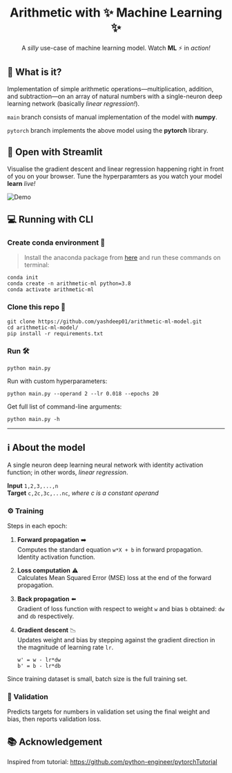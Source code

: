 <h1 align="center">
    Arithmetic with ✨ Machine Learning ✨
</h1>

<p align="center">
    A <i>silly</i> use-case of machine learning model. Watch <b>ML</b> ⚡ in <i>action!</i> 
</p>


## 🤔 What is it?
Implementation of simple arithmetic operations—multiplication, addition, and subtraction—on an array of natural numbers with a single-neuron deep learning network (basically _linear regression!_). 

`main` branch consists of manual implementation of the model with **numpy**.

`pytorch` branch implements the above model using the **pytorch** library.

## 🚀 Open with Streamlit
Visualise the gradient descent and linear regression happening right in front of you on your browser. Tune the hyperparamters as you watch your model **learn** *live!*

![Demo](./assets/images/streamlit-streamlit_app-2021-07-20-15-07-10.gif)

## 💻 Running with CLI
### Create conda environment 🐍
> Install the anaconda package from [here](https://docs.anaconda.com/anaconda/install/) and run these commands on terminal:
```
conda init
conda create -n arithmetic-ml python=3.8
conda activate arithmetic-ml
```
### Clone this repo 🔗
```
git clone https://github.com/yashdeep01/arithmetic-ml-model.git
cd arithmetic-ml-model/
pip install -r requirements.txt
```
### Run 🛠️
```
python main.py
```
Run with custom hyperparameters:
```
python main.py --operand 2 --lr 0.018 --epochs 20
```
Get full list of command-line arguments:
```
python main.py -h
```

---

## ℹ️ About the model
A single neuron deep learning neural network with identity activation function; in other words, *linear regression*. 

**Input** `1,2,3,...,n`  
**Target** `c,2c,3c,...nc`, *where c is a constant operand*

### ⚙️ Training 
Steps in each epoch:

1. **Forward propagation** ➡️  
Computes the standard equation `w*X + b` in forward propagation. Identity activation function.

2. **Loss computation** ⚠️  
Calculates Mean Squared Error (MSE) loss at the end of the forward propagation.

3. **Back propagation** ⬅️  
Gradient of loss function with respect to weight `w` and bias `b` obtained: `dw` and `db` respectively.

4. **Gradient descent** 📉  
Updates weight and bias by stepping against the gradient direction in the magnitude of learning rate `lr`.
    ```
    w' = w - lr*dw
    b' = b - lr*db
    ```
Since training dataset is small, batch size is the full training set.

### 🏁 Validation
Predicts targets for numbers in validation set using the final weight and bias, then reports validation loss.

## 📚 Acknowledgement
Inspired from tutorial: https://github.com/python-engineer/pytorchTutorial
